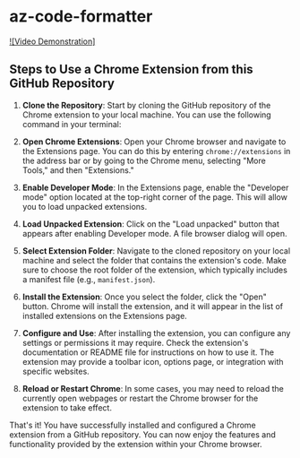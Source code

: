 # az-code-formatter

[![Video Demonstration]](https://github.com/VidhuVS19/Code-Formatter-for-AZ-Chrome-Extension/raw/main/assets/Code%20Format%20Video(1).mp4)
      <!-- https://github.com/VidhuVS19/Code-Formatter-for-AZ-Chrome-Extension/raw/main/assets/Code%20Format%20Video(1).mp4 -->
<!-- [![Video]](https://github.com/VidhuVS19/Code-Formatter-for-AZ-Chrome-Extension/blob/main/assets/Code%20Format%20Video(1).mp4) -->
## Steps to Use a Chrome Extension from this GitHub Repository

1. **Clone the Repository**: Start by cloning the GitHub repository of the Chrome extension to your local machine. You can use the following command in your terminal:

2. **Open Chrome Extensions**: Open your Chrome browser and navigate to the Extensions page. You can do this by entering `chrome://extensions` in the address bar or by going to the Chrome menu, selecting "More Tools," and then "Extensions."

3. **Enable Developer Mode**: In the Extensions page, enable the "Developer mode" option located at the top-right corner of the page. This will allow you to load unpacked extensions.

4. **Load Unpacked Extension**: Click on the "Load unpacked" button that appears after enabling Developer mode. A file browser dialog will open.

5. **Select Extension Folder**: Navigate to the cloned repository on your local machine and select the folder that contains the extension's code. Make sure to choose the root folder of the extension, which typically includes a manifest file (e.g., `manifest.json`).

6. **Install the Extension**: Once you select the folder, click the "Open" button. Chrome will install the extension, and it will appear in the list of installed extensions on the Extensions page.

7. **Configure and Use**: After installing the extension, you can configure any settings or permissions it may require. Check the extension's documentation or README file for instructions on how to use it. The extension may provide a toolbar icon, options page, or integration with specific websites.

8. **Reload or Restart Chrome**: In some cases, you may need to reload the currently open webpages or restart the Chrome browser for the extension to take effect.

That's it! You have successfully installed and configured a Chrome extension from a GitHub repository. You can now enjoy the features and functionality provided by the extension within your Chrome browser.